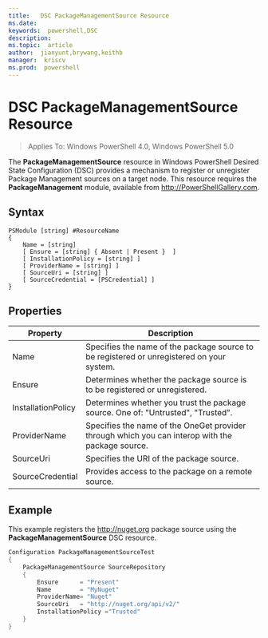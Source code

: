 ```yaml
---
title:   DSC PackageManagementSource Resource
ms.date:  
keywords:  powershell,DSC
description:  
ms.topic:  article
author:  jianyunt,brywang,keithb
manager:  kriscv
ms.prod:  powershell
---
```


# DSC PackageManagementSource Resource

> Applies To: Windows PowerShell 4.0, Windows PowerShell 5.0

The **PackageManagementSource** resource in Windows PowerShell Desired State Configuration (DSC) provides a mechanism to register or unregister Package Management sources on a target node. This resource requires the **PackageManagement** module, available from http://PowerShellGallery.com.

## Syntax

```
PSModule [string] #ResourceName
{
    Name = [string]
	[ Ensure = [string] { Absent | Present }  ]
	[ InstallationPolicy = [string] ]
    [ ProviderName = [string] ]
    [ SourceUri = [string] ]
	[ SourceCredential = [PSCredential] ]
}
```

## Properties
|  Property  |  Description   | 
|---|---| 
| Name| Specifies the name of the package source to be registered or unregistered on your system.| 
| Ensure| Determines whether the package source is to be registered or unregistered.| 
| InstallationPolicy| Determines whether you trust the package source. One of: "Untrusted", "Trusted".| 
| ProviderName| Specifies the name of the OneGet provider through which you can interop with the package source.| 
| SourceUri| Specifies the URI of the package source.| 
| SourceCredential| Provides access to the package on a remote source.| 

## Example

This example registers the http://nuget.org package source using the **PackageManagementSource** DSC resource.

```powershell
Configuration PackageManagementSourceTest
{    
	PackageManagementSource SourceRepository
	{
		Ensure      = "Present" 
		Name        = "MyNuget" 
		ProviderName= "Nuget" 
		SourceUri   = "http://nuget.org/api/v2/"   
		InstallationPolicy ="Trusted" 
	}
}
```
